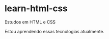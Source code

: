# learn-html-css
 Estudos em HTML e CSS

Estou aprendendo essas tecnologias atualmente.

<a href="https://jsamwell.github.io/learn-html-css/sites/site1/">
<a href="https://jsamwell.github.io/learn-html-css/sites/site2/">
<a href="https://jsamwell.github.io/learn-html-css/sites/site3/">
<a href="https://jsamwell.github.io/learn-html-css/sites/site4/">
<a href="https://jsamwell.github.io/learn-html-css/sites/site5/">
<a href="https://jsamwell.github.io/learn-html-css/sites/site6/">